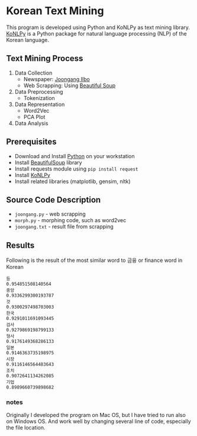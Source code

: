 # Korean Text Mining 
This program is developed using Python and KoNLPy as text mining library.
[KoNLPy](http://konlpy.org/en/latest/) is a Python package for natural language processing (NLP) of the Korean language. 

## Text Mining Process
1. Data Collection
    + Newspaper: [Joongang Ilbo](https://joongang.joins.com/) 
    + Web Scrapping: Using [Beautiful Soup](https://www.crummy.com/software/BeautifulSoup/bs4/doc/)
2. Data Preprocessing
    + Tokenization
3. Data Representation
    + Word2Vec
    + PCA Plot
4. Data Analysis

## Prerequisites
+ Download and Install [Python](https://www.python.org/downloads/) on your workstation
+ Install [BeautifulSoup](https://www.crummy.com/software/BeautifulSoup/bs4/doc/) library
+ Install requests module using ``pip install request``
+ Install [KoNLPy](http://konlpy.org/en/latest/install/)
+ Install related libraries (matplotlib, gensim, nltk)

## Source Code Description
+ ``joongang.py`` - web scrapping
+ ``morph.py`` - morphing code, such as word2vec
+ ``joongang.txt`` - result file from scrapping

## Results
Following is the result of the most similar word to 금융 or finance word in Korean
```
등
0.954851508140564
중앙
0.9336299300193787
것
0.9300297498703003
한국
0.9291011691093445
검사
0.9279869198799133
형사
0.9176149368286133
일본
0.9146363735198975
시장
0.9116146564483643
조치
0.9072641134262085
기업
0.8989660739898682
```

### notes
Originally I developed the program on Mac OS, but I have tried to run also on Windows OS. And work well by changing several line of code, especially the file location.

